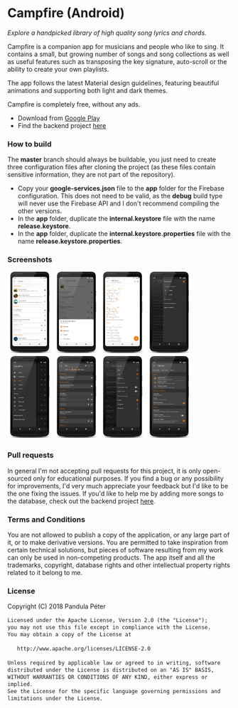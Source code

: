 # Campfire (Android)
*Explore a handpicked library of high quality song lyrics and chords.*

Campfire is a companion app for musicians and people who like to sing. It contains a small, but growing number of songs and song collections as well as useful features such as transposing the key signature, auto-scroll or the ability to create your own playlists.

The app follows the latest Material design guidelines, featuring beautiful animations and supporting both light and dark themes. 

Campfire is completely free, without any ads.

* Download from [Google Play](https://play.google.com/store/apps/details?id=com.pandulapeter.campfire)
* Find the backend project [here](https://github.com/pandulapeter/campfire-backend)

### How to build
The **master** branch should always be buildable, you just need to create three configuration files after cloning the project (as these files contain sensitive information, they are not part of the repository).

*  Copy your **google-services.json** file to the **app** folder for the Firebase configuration. This does not need to be valid, as the **debug** build type will never use the Firebase API and I don't recommend compiling the other versions.
*  In the **app** folder, duplicate the **internal.keystore** file with the name **release.keystore**.
*  In the **app** folder, duplicate the **internal.keystore.properties** file with the name **release.keystore.properties**.

### Screenshots
<img src="screenshots/01.png" width="20%" /> <img src="screenshots/02.png" width="20%" />
<img src="screenshots/03.png" width="20%" /> <img src="screenshots/04.png" width="20%" />
<img src="screenshots/05.png" width="20%" /> <img src="screenshots/06.png" width="20%" />
<img src="screenshots/07.png" width="20%" /> <img src="screenshots/08.png" width="20%" />

### Pull requests
In general I'm not accepting pull requests for this project, it is only open-sourced only for educational purposes. If you find a bug or any possibility for improvements, I'd very much appreciate your feedback but I'd like to be the one fixing the issues. If you'd like to help me by adding more songs to the database, check out the backend project [here](https://github.com/pandulapeter/campfire-backend).

### Terms and Conditions
You are not allowed to publish a copy of the application, or any large part of it, or to make derivative versions. You are permitted to take inspiration from certain technical solutions, but pieces of software resulting from my work can only be used in non-competing products. The app itself and all the trademarks, copyright, database rights and other intellectual property rights related to it belong to me.

### License
Copyright (C) 2018 Pandula Péter

    Licensed under the Apache License, Version 2.0 (the "License");
    you may not use this file except in compliance with the License.
    You may obtain a copy of the License at

       http://www.apache.org/licenses/LICENSE-2.0

    Unless required by applicable law or agreed to in writing, software
    distributed under the License is distributed on an "AS IS" BASIS,
    WITHOUT WARRANTIES OR CONDITIONS OF ANY KIND, either express or implied.
    See the License for the specific language governing permissions and
    limitations under the License. 